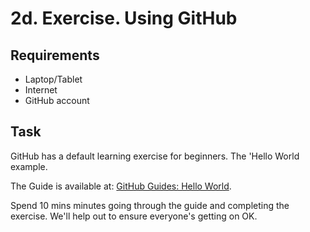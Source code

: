 2d. Exercise.  Using GitHub
===========================

Requirements
------------

- Laptop/Tablet
- Internet
- GitHub account

Task
----

GitHub has a default learning exercise for beginners.  The 'Hello World example.

The Guide is available at: [GitHub Guides: Hello World](https://guides.github.com/activities/hello-world/).

Spend 10 mins minutes going through the guide and completing the exercise.  We'll help out to ensure everyone's getting on OK.